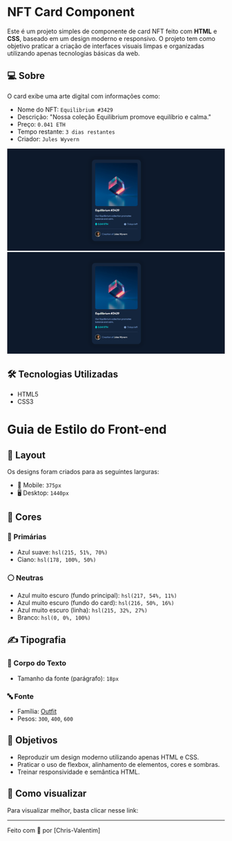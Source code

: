 # NFT Card Component

Este é um projeto simples de componente de card NFT feito com **HTML** e **CSS**, baseado em um design moderno e responsivo. O projeto tem como objetivo praticar a criação de interfaces visuais limpas e organizadas utilizando apenas tecnologias básicas da web.

## 💻 Sobre

O card exibe uma arte digital com informações como:

- Nome do NFT: `Equilibrium #3429`
- Descrição: "Nossa coleção Equilibrium promove equilíbrio e calma."
- Preço: `0.041 ETH`
- Tempo restante: `3 dias restantes`
- Criador: `Jules Wyvern`

![Preview do Projeto](assets/projetoFinalizado.png)
![Preview do Hover](assets/projetoFinalizado.png)

## 🛠️ Tecnologias Utilizadas

- HTML5
- CSS3

# Guia de Estilo do Front-end

## 🎨 Layout

Os designs foram criados para as seguintes larguras:

- 📱 Mobile: `375px`
- 🖥️ Desktop: `1440px`

## 🌈 Cores

### 🎯 Primárias

- Azul suave: `hsl(215, 51%, 70%)`
- Ciano: `hsl(178, 100%, 50%)`

### ⚪ Neutras

- Azul muito escuro (fundo principal): `hsl(217, 54%, 11%)`
- Azul muito escuro (fundo do card): `hsl(216, 50%, 16%)`
- Azul muito escuro (linha): `hsl(215, 32%, 27%)`
- Branco: `hsl(0, 0%, 100%)`

## ✍️ Tipografia

### 📖 Corpo do Texto

- Tamanho da fonte (parágrafo): `18px`

### 🔤 Fonte

- Família: [Outfit](https://fonts.google.com/specimen/Outfit)
- Pesos: `300`, `400`, `600`

## 🎯 Objetivos

- Reproduzir um design moderno utilizando apenas HTML e CSS.
- Praticar o uso de flexbox, alinhamento de elementos, cores e sombras.
- Treinar responsividade e semântica HTML.

## 🚀 Como visualizar

Para visualizar melhor, basta clicar nesse link:

---

Feito com 💙 por [Chris-Valentim]
